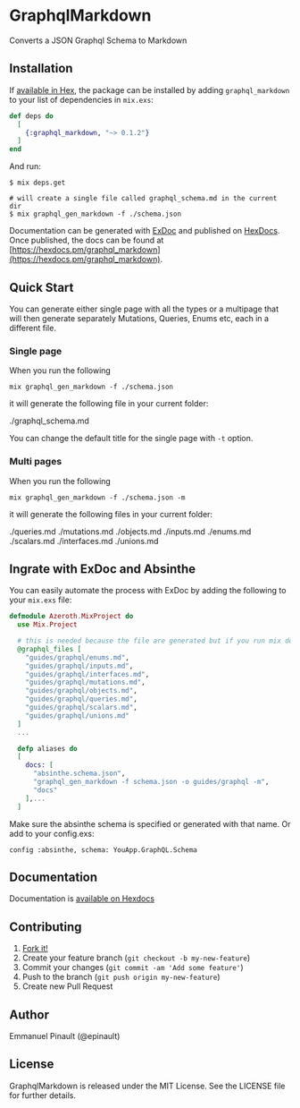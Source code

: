 # GraphqlMarkdown

Converts a JSON Graphql Schema to Markdown

## Installation

If [available in Hex](https://hex.pm/docs/publish), the package can be installed
by adding `graphql_markdown` to your list of dependencies in `mix.exs`:

```elixir
def deps do
  [
    {:graphql_markdown, "~> 0.1.2"}
  ]
end
```

And run:

    $ mix deps.get

    # will create a single file called graphql_schema.md in the current dir
    $ mix graphql_gen_markdown -f ./schema.json


Documentation can be generated with [ExDoc](https://github.com/elixir-lang/ex_doc)
and published on [HexDocs](https://hexdocs.pm). Once published, the docs can
be found at [https://hexdocs.pm/graphql_markdown](https://hexdocs.pm/graphql_markdown).

## Quick Start

You can generate either single page with all the types or a multipage that will then generate separately Mutations, Queries, Enums etc, each in a different file.

### Single page

When you run the following

```shell
mix graphql_gen_markdown -f ./schema.json
```
it will generate the following file in your current folder:

./graphql_schema.md

You can change the default title for the single page with `-t` option.

### Multi pages

When you run the following

```shell
mix graphql_gen_markdown -f ./schema.json -m
```

it will generate the following files in your current folder:

  ./queries.md
  ./mutations.md
  ./objects.md
  ./inputs.md
  ./enums.md
  ./scalars.md
  ./interfaces.md
  ./unions.md

## Ingrate with ExDoc and Absinthe

You can easily automate the process with ExDoc by adding the following to your `mix.exs` file:

```elixir
defmodule Azeroth.MixProject do
  use Mix.Project

  # this is needed because the file are generated but if you run mix docs, Mix will check the existance of files first. so have to work around that
  @graphql_files [
    "guides/graphql/enums.md",
    "guides/graphql/inputs.md",
    "guides/graphql/interfaces.md",
    "guides/graphql/mutations.md",
    "guides/graphql/objects.md",
    "guides/graphql/queries.md",
    "guides/graphql/scalars.md",
    "guides/graphql/unions.md"
  ]
  ...

  defp aliases do
  [
    docs: [
      "absinthe.schema.json",
      "graphql_gen_markdown -f schema.json -o guides/graphql -m",
      "docs"
    ],...
  ]
```

Make sure the absinthe schema is specified or generated with that name. Or add to your config.exs:

```
config :absinthe, schema: YouApp.GraphQL.Schema
```

## Documentation

Documentation is [available on Hexdocs](https://hexdocs.pm/grapqhl_markdown/)

## Contributing

1. [Fork it!](http://github.com/rrrene/credo/fork)
2. Create your feature branch (`git checkout -b my-new-feature`)
3. Commit your changes (`git commit -am 'Add some feature'`)
4. Push to the branch (`git push origin my-new-feature`)
5. Create new Pull Request

## Author

Emmanuel Pinault (@epinault)

## License

GraphqlMarkdown is released under the MIT License. See the LICENSE file for further details.